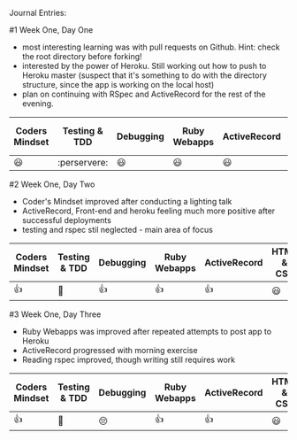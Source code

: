 Journal Entries:

#1 Week One, Day One
- most interesting learning was with pull requests on Github.  Hint:  check the root directory before forking!
- interested by the power of Heroku.  Still working out how to push to Heroku master (suspect that it's something to do with the directory structure, since the app is working on the local host)
- plan on continuing with RSpec and ActiveRecord for the rest of the evening.


| Coders Mindset | Testing & TDD | Debugging | Ruby Webapps | ActiveRecord | HTML & CSS |
| -------------- | ------------- | --------- | ------------ | ------------ | ---------- |
|   :smiley:     |  :perservere: |   :smiley:|    :smiley:  |    :smiley:  |   :smiley: |


#2 Week One, Day Two
- Coder's Mindset improved after conducting a lighting talk
- ActiveRecord, Front-end and heroku feeling much more positive after successful deployments
- testing and rspec stil neglected - main area of focus

| Coders Mindset | Testing & TDD | Debugging | Ruby Webapps | ActiveRecord | HTML & CSS |
| -------------- | ------------- | --------- | ------------ | ------------ | ---------- |
|   :+1:     	 | 		 :punch: |	 :+1:	 |   :+1: 		|    :+1: 	   |   :smiley: |


#3 Week One, Day Three
- Ruby Webapps was improved after repeated attempts to post app to Heroku
- ActiveRecord progressed with morning exercise
- Reading rspec improved, though writing still requires work

| Coders Mindset | Testing & TDD | Debugging | Ruby Webapps | ActiveRecord | HTML & CSS |
| -------------- | ------------- | --------- | ------------ | ------------ | ---------- |
|   :+1:     	 | 		 :punch: | :pensive: |   :+1: 		|    :+1: 	   |   :smiley: |



